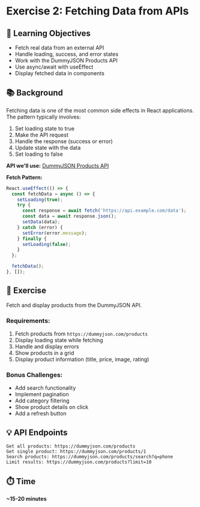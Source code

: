 # Exercise 2: Fetching Data from APIs

## 📝 Learning Objectives

- Fetch real data from an external API
- Handle loading, success, and error states
- Work with the DummyJSON Products API
- Use async/await with useEffect
- Display fetched data in components

## 📚 Background

Fetching data is one of the most common side effects in React applications. The pattern typically involves:

1. Set loading state to true
2. Make the API request
3. Handle the response (success or error)
4. Update state with the data
5. Set loading to false

**API we'll use:** [DummyJSON Products API](https://dummyjson.com/products)

**Fetch Pattern:**

```jsx
React.useEffect(() => {
  const fetchData = async () => {
    setLoading(true);
    try {
      const response = await fetch('https://api.example.com/data');
      const data = await response.json();
      setData(data);
    } catch (error) {
      setError(error.message);
    } finally {
      setLoading(false);
    }
  };

  fetchData();
}, []);
```

## 🎯 Exercise

Fetch and display products from the DummyJSON API.

### Requirements:

1. Fetch products from `https://dummyjson.com/products`
2. Display loading state while fetching
3. Handle and display errors
4. Show products in a grid
5. Display product information (title, price, image, rating)

### Bonus Challenges:

- Add search functionality
- Implement pagination
- Add category filtering
- Show product details on click
- Add a refresh button

## 💡 API Endpoints

```
Get all products: https://dummyjson.com/products
Get single product: https://dummyjson.com/products/1
Search products: https://dummyjson.com/products/search?q=phone
Limit results: https://dummyjson.com/products?limit=10
```

## ⏱️ Time

**~15-20 minutes**
